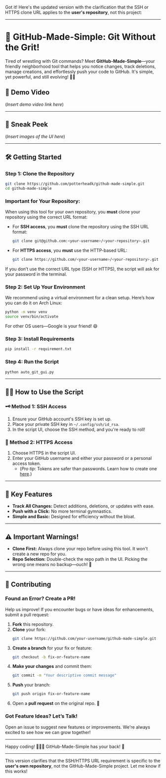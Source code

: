Got it! Here's the updated version with the clarification that the SSH or HTTPS clone URL applies to the **user's repository**, not this project:

---

# 🚀 GitHub-Made-Simple: Git Without the Grit!

Tired of wrestling with Git commands? Meet **GitHub-Made-Simple**—your friendly neighborhood tool that helps you notice changes, track deletions, manage creations, and effortlessly push your code to GitHub. It's simple, yet powerful, and still evolving! 🌱✨

## 🎥 Demo Video
(*Insert demo video link here*)

---

## 📸 Sneak Peek
(*Insert images of the UI here*)

---

## 🛠️ Getting Started

### Step 1: Clone the Repository
```bash
git clone https://github.com/potterheadk/github-made-simple.git
cd github-made-simple
```

### **Important for Your Repository**:
When using this tool for your own repository, you **must** clone your repository using the correct URL format:
- For **SSH access**, you **must** clone the repository using the SSH URL format:  
  ```bash
  git clone git@github.com:<your-username>/<your-repository>.git
  ```
- For **HTTPS access**, you **must** use the HTTP-based URL:  
  ```bash
  git clone https://github.com/<your-username>/<your-repository>.git
  ```
If you don’t use the correct URL type (SSH or HTTPS), the script will ask for your password in the terminal.

### Step 2: Set Up Your Environment
We recommend using a virtual environment for a clean setup. Here’s how you can do it on Arch Linux:
```bash
python -m venv venv
source venv/bin/activate
```
For other OS users—Google is your friend! 😄

### Step 3: Install Requirements
```bash
pip install -r requirement.txt
```

### Step 4: Run the Script
```bash
python auto_git_gui.py
```

---

## 🧑‍💻 How to Use the Script

### 🗝️ Method 1: SSH Access
1. Ensure your GitHub account's SSH key is set up.
2. Place your private SSH key in `~/.config/ssh/id_rsa`.
3. In the script UI, choose the SSH method, and you're ready to roll!

### 🔐 Method 2: HTTPS Access
1. Choose HTTPS in the script UI.
2. Enter your GitHub username and either your password or a personal access token.
   - (*Pro tip*: Tokens are safer than passwords. Learn how to create one [here](https://github.com/settings/tokens).)

---

## 🧭 Key Features
- **Track All Changes:** Detect additions, deletions, or updates with ease.
- **Push with a Click:** No more terminal gymnastics.
- **Simple and Basic:** Designed for efficiency without the bloat.

---

## ⚠️ Important Warnings!
- **Clone First:** Always clone your repo before using this tool. It won't create a new repo for you.
- **Repo Selection:** Double-check the repo path in the UI. Picking the wrong one means no backup—ouch! 😬

---

## 🤝 Contributing

### Found an Error? Create a PR!
Help us improve! If you encounter bugs or have ideas for enhancements, submit a pull request:

1. **Fork** this repository.
2. **Clone** your fork:
   ```bash
   git clone https://github.com/your-username/github-made-simple.git
   ```
3. **Create a branch** for your fix or feature:
   ```bash
   git checkout -b fix-or-feature-name
   ```
4. **Make your changes** and commit them:
   ```bash
   git commit -m "Your descriptive commit message"
   ```
5. **Push** your branch:
   ```bash
   git push origin fix-or-feature-name
   ```
6. Open a **pull request** on the original repo. 🎉

### Got Feature Ideas? Let’s Talk!
Open an issue to suggest new features or improvements. We're always excited to see how we can grow together!

---

Happy coding! 🧑‍💻✨ GitHub-Made-Simple has your back! 💪

---

This version clarifies that the SSH/HTTPS URL requirement is specific to the **user's own repository**, not the GitHub-Made-Simple project. Let me know if this works!
